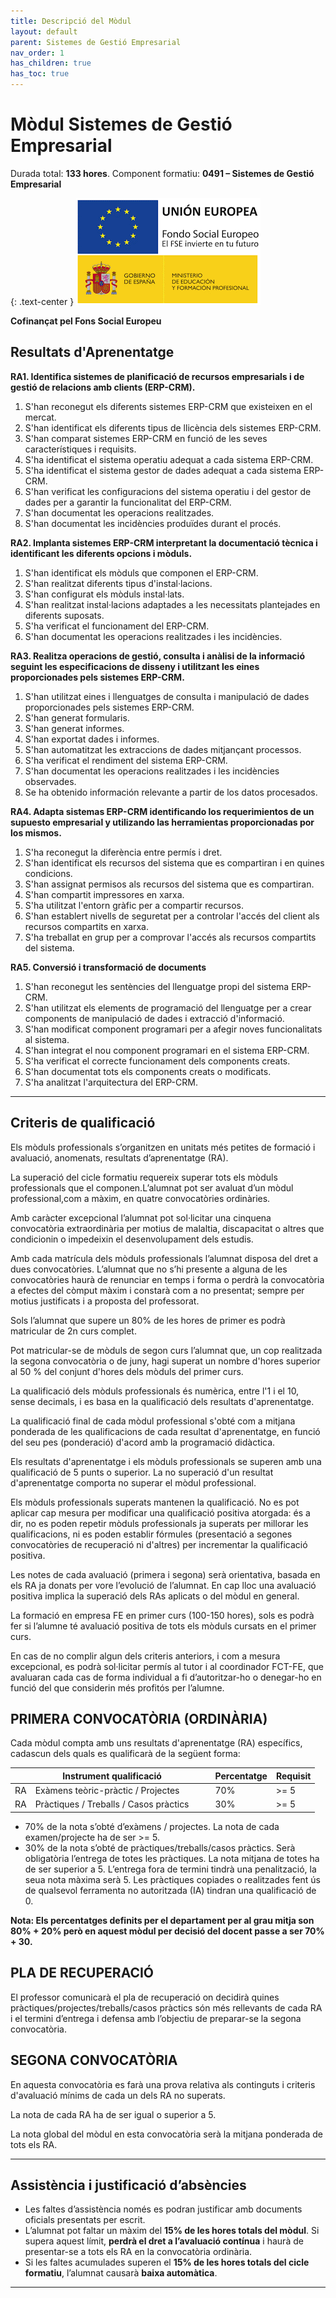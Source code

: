 ```yaml
---
title: Descripció del Mòdul
layout: default
parent: Sistemes de Gestió Empresarial
nav_order: 1
has_children: true
has_toc: true
---
```


# Mòdul Sistemes de Gestió Empresarial

Durada total: **133 hores**.
Component formatiu: **0491 – Sistemes de Gestió Empresarial**

{: .text-center }
![Fons Social Europeu](./imatges/fse.png "Fons Social Europeu")

**Cofinançat pel Fons Social Europeu**

## Resultats d'Aprenentatge

**RA1. Identifica sistemes de planificació de recursos empresarials i de gestió de relacions amb clients (ERP-CRM).**

1. S'han reconegut els diferents sistemes ERP-CRM que existeixen en el mercat.
2. S'han identificat els diferents tipus de llicència dels sistemes ERP-CRM.
3. S'han comparat sistemes ERP-CRM en funció de les seves característiques i requisits.
4. S'ha identificat el sistema operatiu adequat a cada sistema ERP-CRM.
5. S'ha identificat el sistema gestor de dades adequat a cada sistema ERP-CRM.
6. S'han verificat les configuracions del sistema operatiu i del gestor de
dades per a garantir la funcionalitat del ERP-CRM.
7. S'han documentat les operacions realitzades.
8. S'han documentat les incidències produïdes durant el procés.

**RA2. Implanta sistemes ERP-CRM interpretant la documentació tècnica i identificant les diferents opcions i mòduls.**

1. S'han identificat els mòduls que componen el ERP-CRM.
2. S'han realitzat diferents tipus d'instal·lacions.
3. S'han configurat els mòduls instal·lats.
4. S'han realitzat instal·lacions adaptades a les necessitats plantejades en diferents
suposats.
5. S'ha verificat el funcionament del ERP-CRM.
6. S'han documentat les operacions realitzades i les incidències.

**RA3. Realitza operacions de gestió, consulta i anàlisi de la informació seguint les especificacions de disseny i utilitzant les eines proporcionades pels sistemes ERP-CRM.**

1. S'han utilitzat eines i llenguatges de consulta i manipulació de dades proporcionades pels sistemes ERP-CRM.
2. S'han generat formularis.
3. S'han generat informes.
4. S'han exportat dades i informes.
5. S'han automatitzat les extraccions de dades mitjançant processos.
6. S'ha verificat el rendiment del sistema ERP-CRM.
7. S'han documentat les operacions realitzades i les incidències observades.
8. Se ha obtenido información relevante a partir de los datos procesados.

**RA4. Adapta sistemas ERP-CRM identificando los requerimientos de un supuesto empresarial y utilizando las herramientas proporcionadas por los mismos.**

1. S'ha reconegut la diferència entre permís i dret.
2. S'han identificat els recursos del sistema que es compartiran i en quines condicions.
3. S'han assignat permisos als recursos del sistema que es compartiran.
4. S'han compartit impressores en xarxa.
5. S'ha utilitzat l'entorn gràfic per a compartir recursos.
6. S'han establert nivells de seguretat per a controlar l'accés del client als recursos
compartits en xarxa.
7. S'ha treballat en grup per a comprovar l'accés als recursos compartits del sistema.

**RA5. Conversió i transformació de documents**

1. S'han reconegut les sentències del llenguatge propi del sistema ERP-CRM.
2. S'han utilitzat els elements de programació del llenguatge per a crear
components de manipulació de dades i extracció d'informació.
3. S'han modificat component programari per a afegir noves
funcionalitats al sistema.
4. S'han integrat el nou component programari en el sistema ERP-CRM.
5. S'ha verificat el correcte funcionament dels components creats.
6. S'han documentat tots els components creats o modificats.
7. S'ha analitzat l'arquitectura del ERP-CRM.

---

## Criteris de qualificació

Els mòduls professionals s’organitzen en unitats més petites de formació i avaluació, anomenats, resultats d’aprenentatge (RA).

La superació del cicle formatiu requereix superar tots els mòduls professionals que el componen.L’alumnat pot ser avaluat d’un mòdul professional,com a màxim, en quatre convocatòries ordinàries. 

Amb caràcter excepcional l’alumnat pot sol·licitar una cinquena convocatòria extraordinària per motius de malaltia, discapacitat o altres que condicionin o impedeixin el desenvolupament dels estudis.

Amb cada matrícula dels mòduls professionals l’alumnat disposa del dret a dues convocatòries. L’alumnat que no s’hi presente a alguna de les convocatòries haurà de renunciar en temps i forma o perdrà la convocatòria a efectes del còmput màxim i constarà com a no presentat; sempre per motius justificats i a proposta del professorat.

Sols l’alumnat que supere un 80% de les hores de primer es podrà matricular de 2n curs complet.

Pot matricular-se de mòduls de segon curs l’alumnat que, un cop realitzada la segona convocatòria o de juny, hagi superat un nombre d'hores superior al 50 % del conjunt d'hores dels mòduls del primer curs.

La qualificació dels mòduls professionals és numèrica, entre l'1 i el 10, sense decimals, i es
basa en la qualificació dels resultats d'aprenentatge.

La qualificació final de cada mòdul professional s'obté com a mitjana ponderada de les qualificacions de cada resultat d'aprenentatge, en funció del seu pes (ponderació) d'acord amb la programació didàctica.

Els resultats d'aprenentatge i els mòduls professionals se superen amb una qualificació de
5 punts o superior. La no superació d'un resultat d'aprenentatge comporta no superar el mòdul professional.

Els mòduls professionals superats mantenen la qualificació. No es pot aplicar cap mesura
per modificar una qualificació positiva atorgada: és a dir, no es poden repetir mòduls professionals ja superats per millorar les qualificacions, ni es poden establir fórmules (presentació a segones convocatòries de recuperació ni d'altres) per incrementar la qualificació positiva.

Les notes de cada avaluació (primera i segona) serà orientativa, basada en els RA ja donats
per vore l’evolució de l’alumnat. En cap lloc una avaluació positiva implica la superació dels
RAs aplicats o del mòdul en general.

La formació en empresa FE en primer curs (100-150 hores), sols es podrà fer si l’alumne té avaluació positiva de tots els mòduls cursats en el primer curs.

En cas de no complir algun dels criteris anteriors, i com a mesura excepcional, es podrà sol·licitar permís al tutor i al coordinador FCT-FE, que avaluaran cada cas de forma individual a fi d’autoritzar-ho o denegar-ho en funció del que considerin més profitós per l’alumne.

## PRIMERA CONVOCATÒRIA (ORDINÀRIA)
Cada mòdul compta amb uns resultats d'aprenentatge (RA) específics, cadascun dels quals es qualificarà de la següent forma:

|    | Instrument qualificació                        |  |  | Percentatge   | Requisit |
|----|------------------------------------------------|---------------------|----------|-------------|-
| RA | Exàmens teòric-pràctic / Projectes             |  |  | 70%           | >= 5      |             |          
| RA | Pràctiques / Treballs / Casos pràctics         |  |  | 30%          | >= 5     |             |          

* 70% de la nota s’obté d’exàmens / projectes. La nota de cada examen/projecte ha de ser >= 5.
* 30% de la nota s’obté de pràctiques/treballs/casos pràctics. Serà obligatòria l’entrega de
totes les pràctiques. La nota mitjana de totes ha de ser superior a 5. L’entrega fora de termini tindrà una penalització, la seua nota màxima serà 5. Les pràctiques copiades o
realitzades fent ús de qualsevol ferramenta no autoritzada (IA) tindran una qualificació de 0.

**Nota: Els percentatges definits per el departament per al grau mitja son 80% + 20% però en aquest mòdul per decisió del docent passe a ser 70% + 30.**

## PLA DE RECUPERACIÓ
El professor comunicarà el pla de recuperació on decidirà quines pràctiques/projectes/treballs/casos pràctics són més rellevants de cada RA i el termini d’entrega i defensa 
amb l’objectiu de preparar-se la segona convocatòria.

## SEGONA CONVOCATÒRIA
En aquesta convocatòria es farà una prova relativa als continguts i criteris d'avaluació mínims de cada un dels RA no superats.

La nota de cada RA ha de ser igual o superior a 5.

La nota global del mòdul en esta convocatòria serà la mitjana ponderada de tots els RA.

---

## Assistència i justificació d’absències

* Les faltes d’assistència només es podran justificar amb documents oficials presentats per escrit.
* L’alumnat pot faltar un màxim del **15% de les hores totals del mòdul**. Si supera aquest límit, **perdrà el dret a l’avaluació contínua** i haurà de presentar-se a tots els RA en la convocatòria ordinària.
* Si les faltes acumulades superen el **15% de les hores totals del cicle formatiu**, l’alumnat causarà **baixa automàtica**.

---
